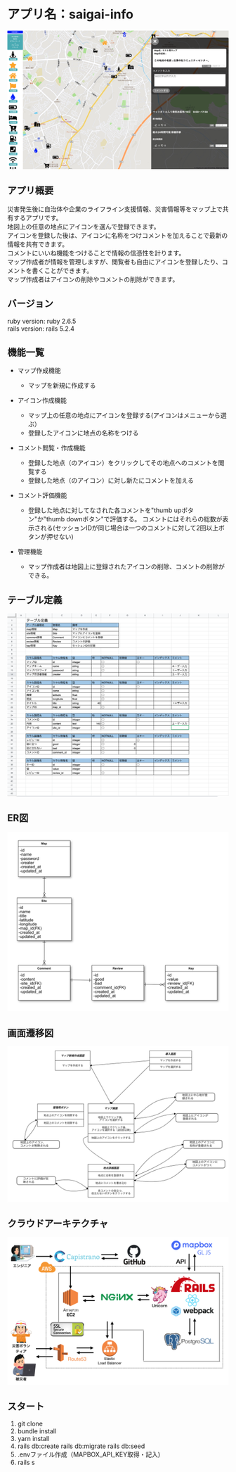 # アプリ名：saigai-info
![運用画面](app/assets/images/saigai__info_page.png)

## アプリ概要
災害発生後に自治体や企業のライフライン支援情報、災害情報等をマップ上で共有するアプリです。  
地図上の任意の地点にアイコンを選んで登録できます。  
アイコンを登録した後は、アイコンに名称をつけコメントを加えることで最新の情報を共有できます。  
コメントにいいね機能をつけることで情報の信憑性を計ります。  
マップ作成者が情報を管理しますが、閲覧者も自由にアイコンを登録したり、コメントを書くことができます。  
マップ作成者はアイコンの削除やコメントの削除ができます。  

## バージョン
ruby version: ruby 2.6.5  
rails version: rails 5.2.4  

## 機能一覧
- マップ作成機能
   - マップを新規に作成する

- アイコン作成機能
   - マップ上の任意の地点にアイコンを登録する(アイコンはメニューから選ぶ）
   - 登録したアイコンに地点の名称をつける

- コメント閲覧・作成機能
   - 登録した地点（のアイコン）をクリックしてその地点へのコメントを閲覧する
   - 登録した地点（のアイコン）に対し新たにコメントを加える

- コメント評価機能
   - 登録した地点に対してなされた各コメントを"thumb upボタン"か"thumb downボタン"で評価する。
   コメントにはそれらの総数が表示される(セッションIDが同じ場合は一つのコメントに対して2回以上ボタンが押せない)

- 管理機能
   - マップ作成者は地図上に登録されたアイコンの削除、コメントの削除ができる。

## テーブル定義
![テープル定義](app/assets/images/table_definition.png)

## ER図
![ER図](app/assets/images/ER_diagram.png)

## 画面遷移図
![画面遷移図](app/assets/images/screen_transition_diagram.png)

## クラウドアーキテクチャ
![クラウドアーキテクチャ](app/assets/images/cloud_architecture.png)

## スタート
1. git clone
2. bundle install
3. yarn install
6. rails db:create rails db:migrate rails db:seed
7. .envファイル作成（MAPBOX_API_KEY取得・記入)
8. rails s
